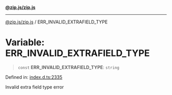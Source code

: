 [**@zip.js/zip.js**](../README.md)

***

[@zip.js/zip.js](../globals.md) / ERR\_INVALID\_EXTRAFIELD\_TYPE

# Variable: ERR\_INVALID\_EXTRAFIELD\_TYPE

> `const` **ERR\_INVALID\_EXTRAFIELD\_TYPE**: `string`

Defined in: [index.d.ts:2335](https://github.com/gildas-lormeau/zip.js/blob/347f13e008678d1fc6f83418c2c38f7e3569d2a4/index.d.ts#L2335)

Invalid extra field type error
